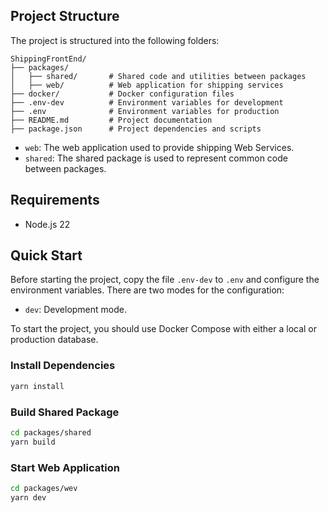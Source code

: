 ## Project Structure

The project is structured into the following folders:

```
ShippingFrontEnd/
├── packages/
│   ├── shared/       # Shared code and utilities between packages
│   ├── web/          # Web application for shipping services
├── docker/           # Docker configuration files
├── .env-dev          # Environment variables for development
├── .env              # Environment variables for production
├── README.md         # Project documentation
├── package.json      # Project dependencies and scripts
```

- `web`: The web application used to provide shipping Web Services.
- `shared`: The shared package is used to represent common code between packages.

## Requirements

- Node.js 22

## Quick Start

Before starting the project, copy the file `.env-dev` to `.env` and configure the environment variables. There are two modes for the configuration:

- `dev`: Development mode.

To start the project, you should use Docker Compose with either a local or production database.

### Install Dependencies
```bash
yarn install
```

### Build Shared Package
```bash
cd packages/shared
yarn build
```

### Start Web Application
```bash
cd packages/wev
yarn dev
```

